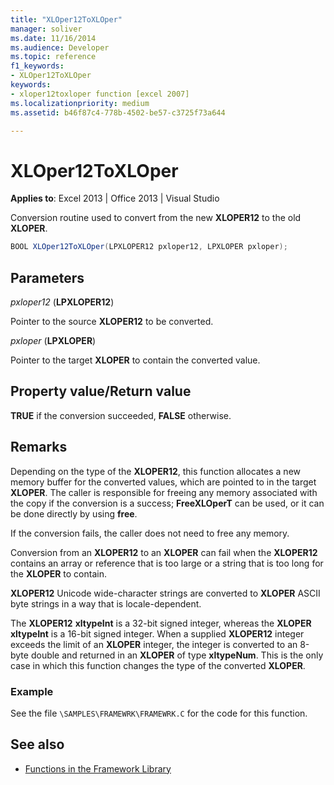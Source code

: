```yaml
---
title: "XLOper12ToXLOper"
manager: soliver
ms.date: 11/16/2014
ms.audience: Developer
ms.topic: reference
f1_keywords:
- XLOper12ToXLOper
keywords:
- xloper12toxloper function [excel 2007]
ms.localizationpriority: medium
ms.assetid: b46f87c4-778b-4502-be57-c3725f73a644

---
```


# XLOper12ToXLOper

**Applies to**: Excel 2013 | Office 2013 | Visual Studio
  
Conversion routine used to convert from the new **XLOPER12** to the old **XLOPER**.
  
```cs
BOOL XLOper12ToXLOper(LPXLOPER12 pxloper12, LPXLOPER pxloper);
```

## Parameters

_pxloper12_ (**LPXLOPER12**)
  
Pointer to the source **XLOPER12** to be converted.
  
_pxloper_ (**LPXLOPER**)
  
Pointer to the target **XLOPER** to contain the converted value.
  
## Property value/Return value

**TRUE** if the conversion succeeded, **FALSE** otherwise.
  
## Remarks

Depending on the type of the **XLOPER12**, this function allocates a new memory buffer for the converted values, which are pointed to in the target **XLOPER**. The caller is responsible for freeing any memory associated with the copy if the conversion is a success; **FreeXLOperT** can be used, or it can be done directly by using **free**.
  
If the conversion fails, the caller does not need to free any memory.
  
Conversion from an **XLOPER12** to an **XLOPER** can fail when the **XLOPER12** contains an array or reference that is too large or a string that is too long for the **XLOPER** to contain.
  
**XLOPER12** Unicode wide-character strings are converted to **XLOPER** ASCII byte strings in a way that is locale-dependent.
  
The **XLOPER12** **xltypeInt** is a 32-bit signed integer, whereas the **XLOPER** **xltypeInt** is a 16-bit signed integer. When a supplied **XLOPER12** integer exceeds the limit of an **XLOPER** integer, the integer is converted to an 8-byte double and returned in an **XLOPER** of type **xltypeNum**. This is the only case in which this function changes the type of the converted **XLOPER**.
  
### Example

See the file `\SAMPLES\FRAMEWRK\FRAMEWRK.C` for the code for this function.
  
## See also

- [Functions in the Framework Library](functions-in-the-framework-library.md)
